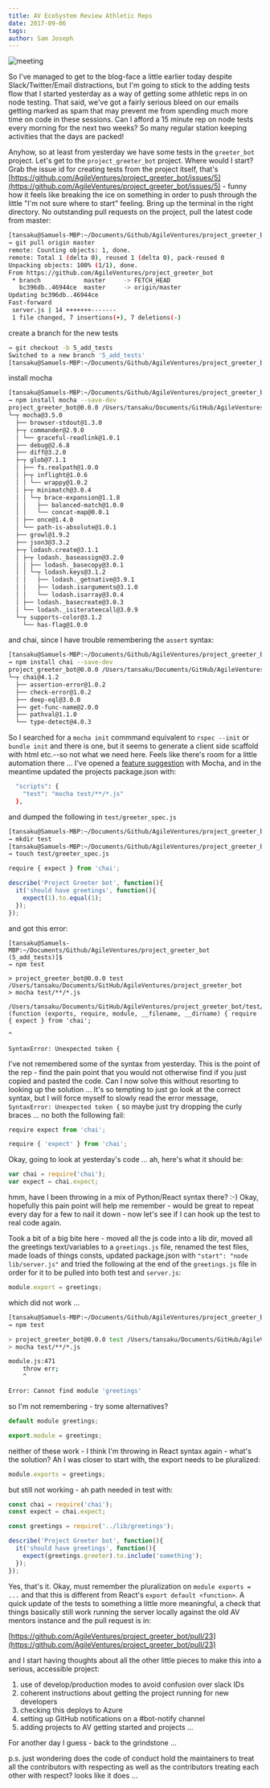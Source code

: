 ```yaml
---
title: AV EcoSystem Review Athletic Reps
date: 2017-09-06
tags: 
author: Sam Joseph
---
```


![meeting](/images/reps.jpg)

So I've managed to get to the blog-face a little earlier today despite Slack/Twitter/Email distractions, but I'm going to stick to the adding tests flow that I started yesterday as a way of getting some athletic reps in on node testing.  That said, we've got a fairly serious bleed on our emails getting marked as spam that may prevent me from spending much more time on code in these sessions.  Can I afford a 15 minute rep on node tests every morning for the next two weeks?  So many regular station keeping activities that the days are packed!

Anyhow, so at least from yesterday we have some tests in the `greeter_bot` project.  Let's get to the `project_greeter_bot` project.  Where would I start?  Grab the issue id for creating tests from the project itself, that's [https://github.com/AgileVentures/project_greeter_bot/issues/5](https://github.com/AgileVentures/project_greeter_bot/issues/5) - funny how it feels like breaking the ice on something in order to push through the little "I'm not sure where to start" feeling.  Bring up the terminal in the right directory.  No outstanding pull requests on the project, pull the latest code from master:

```sh
[tansaku@Samuels-MBP:~/Documents/Github/AgileVentures/project_greeter_bot (master)]$ 
→ git pull origin master
remote: Counting objects: 1, done.
remote: Total 1 (delta 0), reused 1 (delta 0), pack-reused 0
Unpacking objects: 100% (1/1), done.
From https://github.com/AgileVentures/project_greeter_bot
 * branch            master     -> FETCH_HEAD
   bc396db..46944ce  master     -> origin/master
Updating bc396db..46944ce
Fast-forward
 server.js | 14 +++++++-------
 1 file changed, 7 insertions(+), 7 deletions(-)
```

create a branch for the new tests

```sh
→ git checkout -b 5_add_tests
Switched to a new branch '5_add_tests'
[tansaku@Samuels-MBP:~/Documents/Github/AgileVentures/project_greeter_bot (5_add_tests)]$ 
```

install mocha

```sh
[tansaku@Samuels-MBP:~/Documents/Github/AgileVentures/project_greeter_bot (5_add_tests)]$ 
→ npm install mocha --save-dev
project_greeter_bot@0.0.0 /Users/tansaku/Documents/GitHub/AgileVentures/project_greeter_bot
└─┬ mocha@3.5.0 
  ├── browser-stdout@1.3.0 
  ├─┬ commander@2.9.0 
  │ └── graceful-readlink@1.0.1 
  ├── debug@2.6.8 
  ├── diff@3.2.0 
  ├─┬ glob@7.1.1 
  │ ├── fs.realpath@1.0.0 
  │ ├─┬ inflight@1.0.6 
  │ │ └── wrappy@1.0.2 
  │ ├─┬ minimatch@3.0.4 
  │ │ └─┬ brace-expansion@1.1.8 
  │ │   ├── balanced-match@1.0.0 
  │ │   └── concat-map@0.0.1 
  │ ├── once@1.4.0 
  │ └── path-is-absolute@1.0.1 
  ├── growl@1.9.2 
  ├── json3@3.3.2 
  ├─┬ lodash.create@3.1.1 
  │ ├─┬ lodash._baseassign@3.2.0 
  │ │ ├── lodash._basecopy@3.0.1 
  │ │ └─┬ lodash.keys@3.1.2 
  │ │   ├── lodash._getnative@3.9.1 
  │ │   ├── lodash.isarguments@3.1.0 
  │ │   └── lodash.isarray@3.0.4 
  │ ├── lodash._basecreate@3.0.3 
  │ └── lodash._isiterateecall@3.0.9 
  └─┬ supports-color@3.1.2 
    └── has-flag@1.0.0 
```

and chai, since I have trouble remembering the `assert` syntax:

```sh
[tansaku@Samuels-MBP:~/Documents/Github/AgileVentures/project_greeter_bot (5_add_tests)]$ 
→ npm install chai --save-dev
project_greeter_bot@0.0.0 /Users/tansaku/Documents/GitHub/AgileVentures/project_greeter_bot
└─┬ chai@4.1.2 
  ├── assertion-error@1.0.2 
  ├── check-error@1.0.2 
  ├── deep-eql@3.0.0 
  ├── get-func-name@2.0.0 
  ├── pathval@1.1.0 
  └── type-detect@4.0.3 
```

So I searched for a `mocha init` commmand equivalent to `rspec --init` or `bundle init` and there is one, but it seems to generate a client side scaffold with html etc.--so not what we need here.  Feels like there's room for a little automation there ... I've opened a [feature suggestion](https://github.com/mochajs/mocha/issues/2989) with Mocha, and in the meantime updated the projects package.json with:

```sh
  "scripts": {
    "test": "mocha test/**/*.js"
  },
```

and dumped the following in `test/greeter_spec.js`

```sh
[tansaku@Samuels-MBP:~/Documents/Github/AgileVentures/project_greeter_bot (5_add_tests)]$ 
→ mkdir test
[tansaku@Samuels-MBP:~/Documents/Github/AgileVentures/project_greeter_bot (5_add_tests)]$ 
→ touch test/greeter_spec.js
```

```js
require { expect } from 'chai';

describe('Project Greeter bot', function(){
  it('should have greetings', function(){
    expect(1).to.equal(1);
  });
});
```

and got this error:

```
[tansaku@Samuels-MBP:~/Documents/Github/AgileVentures/project_greeter_bot (5_add_tests)]$ 
→ npm test

> project_greeter_bot@0.0.0 test /Users/tansaku/Documents/GitHub/AgileVentures/project_greeter_bot
> mocha test/**/*.js

/Users/tansaku/Documents/GitHub/AgileVentures/project_greeter_bot/test/greeter_spec.js:1
(function (exports, require, module, __filename, __dirname) { require { expect } from 'chai';
                                                                      ^

SyntaxError: Unexpected token {
```

I've not remembered some of the syntax from yesterday.  This is the point of the rep - find the pain point that you would not otherwise find if you just copied and pasted the code.  Can I now solve this without resorting to looking up the solution ... It's so tempting to just go look at the correct syntax, but I will force myself to slowly read the error message, `SyntaxError: Unexpected token {` so maybe just try dropping the curly braces ... no both the following fail:

```js
require expect from 'chai';
```

```js
require { 'expect' } from 'chai';
```

Okay, going to look at yesterday's code ... ah, here's what it should be:

```js
var chai = require('chai');
var expect = chai.expect;
```

hmm, have I been throwing in a mix of Python/React syntax there? :-)  Okay, hopefully this pain point will help me remember - would be great to repeat every day for a few to nail it down - now let's see if I can hook up the test to real code again.

Took a bit of a big bite here - moved all the js code into a lib dir, moved all the greetings text/variables to a `greetings.js` file, renamed the test files, made loads of things consts, updated package.json with `"start": "node lib/server.js"` and tried the following at the end of the `greetings.js` file in order for it to be pulled into both test and `server.js`:

```js
module.export = greetings;
```

which did not work ...

```sh
[tansaku@Samuels-MBP:~/Documents/Github/AgileVentures/project_greeter_bot (5_add_tests)]$ 
→ npm test

> project_greeter_bot@0.0.0 test /Users/tansaku/Documents/GitHub/AgileVentures/project_greeter_bot
> mocha test/**/*.js

module.js:471
    throw err;
    ^

Error: Cannot find module 'greetings'
```

so I'm not remembering - try some alternatives?

```js
default module greetings;
```

```js
export.module = greetings;
```

neither of these work - I think I'm throwing in React syntax again - what's the solution?  Ah I was closer to start with, the export needs to be pluralized:

```js
module.exports = greetings;
```
but still not working - ah path needed in test with:

```js
const chai = require('chai');
const expect = chai.expect;

const greetings = require('../lib/greetings');

describe('Project Greeter bot', function(){
  it('should have greetings', function(){
    expect(greetings.greeter).to.include('something');
  });
});
```

Yes, that's it.  Okay, must remember the pluralization on `module exports = ...` and that this is different from React's `export default <function>`.  A quick update of the tests to something a little more meaningful, a check that things basically still work running the server locally against the old AV mentors instance and the pull request is in:

[https://github.com/AgileVentures/project_greeter_bot/pull/23](https://github.com/AgileVentures/project_greeter_bot/pull/23)

and I start having thoughts about all the other little pieces to make this into a serious, accessible project:

1. use of develop/production modes to avoid confusion over slack IDs
2. coherent instructions about getting the project running for new developers
3. checking this deploys to Azure
4. setting up GitHub notifications on a #bot-notify channel
5. adding projects to AV getting started and projects ...

For another day I guess - back to the grindstone ...


p.s. just wondering does the code of conduct hold the maintainers to treat all the contributors with respecting as well as the contributors treating each other with respect? looks like it does ...
 
